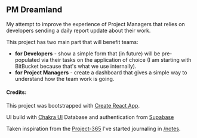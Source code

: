 ## PM Dreamland
My attempt to improve the experience of Project Managers that relies on developers sending a daily report update about their work.

This project has two main part that will benefit teams:
* **for Developers** - show a simple form that (in future) will be pre-populated via their tasks on the application of choice (I am starting with BitBucket because that's what we use internally).
* **for Project Managers** - create a dashboard that gives a simple way to understand how the team work is going.

#### Credits:

This project was bootstrapped with [Create React App](https://github.com/facebook/create-react-app).

UI build with [Chakra UI](https://chakra-ui.com)
Database and authentication from [Supabase](https://supabase.io/)

Taken inspiration from the [Project-365](https://github.com/MattCSmith/Project-365) I've started journaling in [/notes](/notes).
